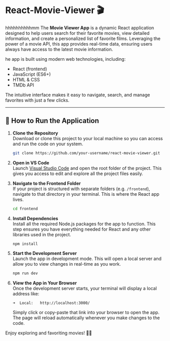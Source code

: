 # React-Movie-Viewer 🎬
hhhhhhhhhhmm
The **Movie Viewer App** is a dynamic React application designed to help users search for their favorite movies, view detailed information, and create a personalized list of favorite films. Leveraging the power of a movie API, this app provides real-time data, ensuring users always have access to the latest movie information.

he app is built using modern web technologies, including:

- React (frontend)
- JavaScript (ES6+)
- HTML & CSS
- TMDb API 

The intuitive interface makes it easy to navigate, search, and manage favorites with just a few clicks.

---

## 🚀 How to Run the Application

1. **Clone the Repository**  
   Download or clone this project to your local machine so you can access and run the code on your system.
   ```bash
   git clone https://github.com/your-username/react-movie-viewer.git
   ```

2. **Open in VS Code**  
   Launch [Visual Studio Code](https://code.visualstudio.com/) and open the root folder of the project. This gives you access to edit and explore all the project files easily.

3. **Navigate to the Frontend Folder**  
   If your project is structured with separate folders (e.g. `/frontend`), navigate to that directory in your terminal. This is where the React app lives.
   ```bash
   cd frontend
   ```

4. **Install Dependencies**  
   Install all the required Node.js packages for the app to function. This step ensures you have everything needed for React and any other libraries used in the project.
   ```bash
   npm install
   ```

5. **Start the Development Server**  
   Launch the app in development mode. This will open a local server and allow you to view changes in real-time as you work.
   ```bash
   npm run dev
   ```


6. **View the App in Your Browser**  
   Once the development server starts, your terminal will display a local address like:
   ```
   ➜  Local:   http://localhost:3000/
   ```
   Simply click or copy-paste that link into your browser to open the app. The page will reload automatically whenever you make changes to the code.


Enjoy exploring and favoriting movies! 🍿✨
